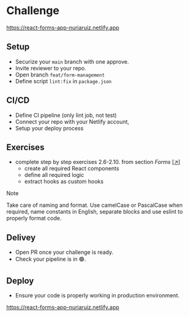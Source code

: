 # Challenge

https://react-forms-app-nuriaruiz.netlify.app

## Setup

- Securize your `main` branch with one approve.
- Invite reviewer to your repo.
- Open branch `feat/form-management`
- Define script `lint:fix` in `package.json`

## CI/CD

- Define CI pipeline (only lint job, not test)
- Connect your repo with your Netlify account,
- Setup your deploy process

## Exercises

- complete step by step exercises 2.6-2.10. from section _Forms_ [ [↗] ](https://fullstackopen.com/en/part2/forms#exercises-2-6-2-10)
  - create all required React components
  - define all required logic
  - extract hooks as custom hooks

> [!NOTE]
> Take care of naming and format. Use camelCase or PascalCase when required, name constants in English, separate blocks and use eslint to properly format code.

## Delivey

- Open PR once your challenge is ready.
- Check your pipeline is in 🟢.

## Deploy

- Ensure your code is properly working in production environment.

https://react-forms-app-nuriaruiz.netlify.app
